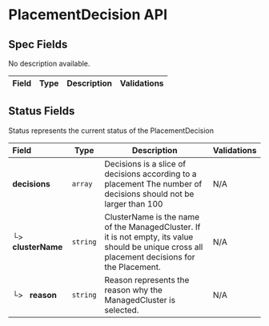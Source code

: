 # PlacementDecision API

## Spec Fields

No description available.

| Field | Type | Description | Validations |
|:---|---|---|---|
## Status Fields

Status represents the current status of the PlacementDecision

| Field | Type | Description | Validations |
|:---|---|---|---|
|  **decisions** | `array` | Decisions is a slice of decisions according to a placement The number of decisions should not be larger than 100 | N/A |
| └>&nbsp;&nbsp; **clusterName** | `string` | ClusterName is the name of the ManagedCluster. If it is not empty, its value should be unique cross all placement decisions for the Placement. | N/A |
| └>&nbsp;&nbsp; **reason** | `string` | Reason represents the reason why the ManagedCluster is selected. | N/A |
